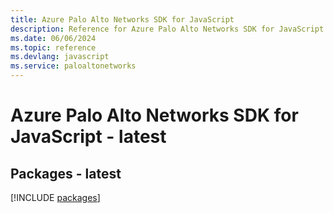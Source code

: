 ```yaml
---
title: Azure Palo Alto Networks SDK for JavaScript
description: Reference for Azure Palo Alto Networks SDK for JavaScript
ms.date: 06/06/2024
ms.topic: reference
ms.devlang: javascript
ms.service: paloaltonetworks
---
```

# Azure Palo Alto Networks SDK for JavaScript - latest
## Packages - latest
[!INCLUDE [packages](palo-alto-networks-index.md)]